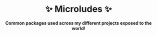 <h1 align="center">✨ Microludes ✨</h1>

<p align="center">
  <b>Common packages used across my different projects exposed to the world! </b>
</p>
